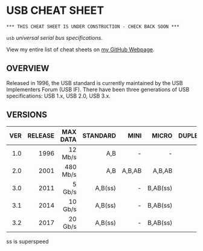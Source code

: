 # USB CHEAT SHEET

```
*** THIS CHEAT SHEET IS UNDER CONSTRUCTION - CHECK BACK SOON ***
```

`usb` _universal serial bus specifications._

View my entire list of cheat sheets on
[my GitHub Webpage](https://jeffdecola.github.io/my-cheat-sheets/).

## OVERVIEW

Released in 1996, the USB standard is currently maintained by the USB
Implementers Forum (USB IF). There have been three generations of USB
specifications: USB 1.x, USB 2.0, USB 3.x. 

## VERSIONS

|  VER | RELEASE | MAX DATA | STANDARD |   MINI |    MICRO | DUPLEX |
|-----:|--------:|---------:|---------:|-------:|---------:|-------:|
|  1.0 |    1996 |  12 Mb/s |      A,B |      - |        - |      - |
|  2.0 |    2001 | 480 Mb/s |      A,B | A,B,AB |   A,B,AB |      - |
|  3.0 |    2011 |   5 Gb/s |  A,B(ss) |      - | B,AB(ss) |      - |
|  3.1 |    2014 |  10 Gb/s |  A,B(ss) |      - | B,AB(ss) |      C |
|  3.2 |    2017 |  20 Gb/s |  A,B(ss) |      - | B,AB(ss) |      C |

ss is superspeed